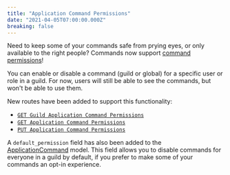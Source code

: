 ```yaml
---
title: "Application Command Permissions"
date: "2021-04-05T07:00:00.000Z"
breaking: false
---
```


Need to keep some of your commands safe from prying eyes, or only available to the right people? Commands now support [command permissions](#DOCS_INTERACTIONS_APPLICATION_COMMANDS/permissions)!

You can enable or disable a command (guild or global) for a specific user or role in a guild. For now, users will still be able to see the commands, but won't be able to use them.

New routes have been added to support this functionality:

* [`GET Guild Application Command Permissions`](#DOCS_INTERACTIONS_APPLICATION_COMMANDS/get-guild-application-command-permissions)
* [`GET Application Command Permissions`](#DOCS_INTERACTIONS_APPLICATION_COMMANDS/get-application-command-permissions)
* [`PUT Application Command Permissions`](#DOCS_INTERACTIONS_APPLICATION_COMMANDS/batch-edit-application-command-permissions)

A `default_permission` field has also been added to the [ApplicationCommand](#DOCS_INTERACTIONS_APPLICATION_COMMANDS/application-command-object-application-command-structure) model. This field allows you to disable commands for everyone in a guild by default, if you prefer to make some of your commands an opt-in experience.
